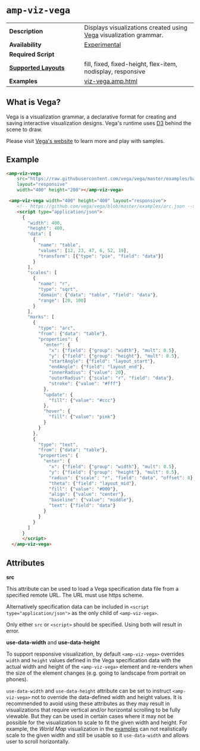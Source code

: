 <!---
Copyright 2016 The AMP HTML Authors. All Rights Reserved.

Licensed under the Apache License, Version 2.0 (the "License");
you may not use this file except in compliance with the License.
You may obtain a copy of the License at

      http://www.apache.org/licenses/LICENSE-2.0

Unless required by applicable law or agreed to in writing, software
distributed under the License is distributed on an "AS-IS" BASIS,
WITHOUT WARRANTIES OR CONDITIONS OF ANY KIND, either express or implied.
See the License for the specific language governing permissions and
limitations under the License.
-->

# <a name="amp-viz-vega"></a> `amp-viz-vega`

<table>
  <tr>
    <td width="40%"><strong>Description</strong></td>
    <td>Displays visualizations created using <a href="https://vega.github.io/vega/">Vega</a> visualization grammar.</td>
  </tr>
  <tr>
    <td width="40%"><strong>Availability</strong></td>
    <td><a href="https://www.ampproject.org/docs/reference/experimental.html">Experimental</a></td>
  </tr>
  <tr>
    <td width="40%"><strong>Required Script</strong></td>
    <td><code><script async custom-element="amp-viz-vega" src="https://cdn.ampproject.org/v0/amp-viz-vega-0.1.js"></script></code></td>
  </tr>
  <tr>
    <td class="col-fourty"><strong><a href="https://www.ampproject.org/docs/guides/responsive/control_layout.html">Supported Layouts</a></strong></td>
    <td>fill, fixed, fixed-height, flex-item, nodisplay, responsive</td>
  </tr>
  <tr>
    <td width="40%"><strong>Examples</strong></td>
    <td><a href="https://github.com/ampproject/amphtml/blob/master/examples/viz-vega.amp.html">viz-vega.amp.html</a></td>
  </tr>
</table>

## What is Vega?
Vega is a visualization grammar, a declarative format for creating and saving
interactive visualization designs. Vega's runtime uses [D3](https://github.com/d3/d3)
behind the scene to draw.

Please visit [Vega's website](https://vega.github.io/vega/)
to learn more and play with samples.

## Example

```html
<amp-viz-vega
    src="https://raw.githubusercontent.com/vega/vega/master/examples/bar.json"
    layout="responsive"
    width="400" height="200"></amp-viz-vega>
```

```html
 <amp-viz-vega width="400" height="400" layout="responsive">
    <!-- https://github.com/vega/vega/blob/master/examples/arc.json -->
    <script type="application/json">
      {
        "width": 400,
        "height": 400,
        "data": [
          {
            "name": "table",
            "values": [12, 23, 47, 6, 52, 19],
            "transform": [{"type": "pie", "field": "data"}]
          }
        ],
        "scales": [
          {
            "name": "r",
            "type": "sqrt",
            "domain": {"data": "table", "field": "data"},
            "range": [20, 100]
          }
        ],
        "marks": [
          {
            "type": "arc",
            "from": {"data": "table"},
            "properties": {
              "enter": {
                "x": {"field": {"group": "width"}, "mult": 0.5},
                "y": {"field": {"group": "height"}, "mult": 0.5},
                "startAngle": {"field": "layout_start"},
                "endAngle": {"field": "layout_end"},
                "innerRadius": {"value": 20},
                "outerRadius": {"scale": "r", "field": "data"},
                "stroke": {"value": "#fff"}
              },
              "update": {
                "fill": {"value": "#ccc"}
              },
              "hover": {
                "fill": {"value": "pink"}
              }
            }
          },
          {
            "type": "text",
            "from": {"data": "table"},
            "properties": {
              "enter": {
                "x": {"field": {"group": "width"}, "mult": 0.5},
                "y": {"field": {"group": "height"}, "mult": 0.5},
                "radius": {"scale": "r", "field": "data", "offset": 8},
                "theta": {"field": "layout_mid"},
                "fill": {"value": "#000"},
                "align": {"value": "center"},
                "baseline": {"value": "middle"},
                "text": {"field": "data"}
              }
            }
          }
        ]
      }
      </script>
  </amp-viz-vega>
```

## Attributes

**src**

This attribute can be used to load a Vega specification data file
from a specified remote URL. The URL must use https scheme.

Alternatively specification data can be included in `<script type="application/json">`
as the only child of `<amp-viz-vega>`.

Only either `src` or `<script>` should be specified. Using both will result in error.


**use-data-width** and **use-data-height**

To support responsive visualization, by default `<amp-viz-vega>` overrides `width`
and `height` values defined in the Vega specification data with the actual width
and height of the `<amp-viz-vega>` element and re-renders when the size of the
element changes (e.g. going to landscape from portrait on phones).

`use-data-width` and `use-data-height` attribute can be set to instruct `<amp-viz-vega>`
not to override the data-defined width and height values. It is recommended to avoid
using these attributes as they may result in visualizations that require vertical
and/or horizontal scrolling to be fully viewable. But they can be used in certain
cases where it may not be possible for the visualization to scale to fit the given
width and height. For example, the *World Map* visualization in the
[examples](https://github.com/ampproject/amphtml/blob/master/examples/viz-vega.amp.html)
can not realistically scale to the given width and still be usable so it `use-data-width`
and allows user to scroll horizontally.
